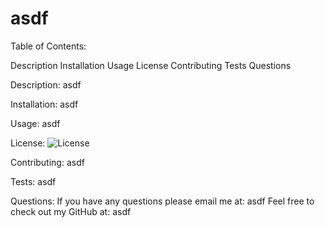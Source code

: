# asdf

  Table of Contents:

  Description
  Installation
  Usage
  License
  Contributing
  Tests
  Questions

  Description: asdf
  
  Installation: asdf

  Usage: asdf

  License: ![License](https://img.shields.io/badge/License-GPL-blue.svg "License Badge")

  Contributing: asdf

  Tests: asdf

  Questions: If you have any questions please email me at: asdf
  Feel free to check out my GitHub at: asdf

  
